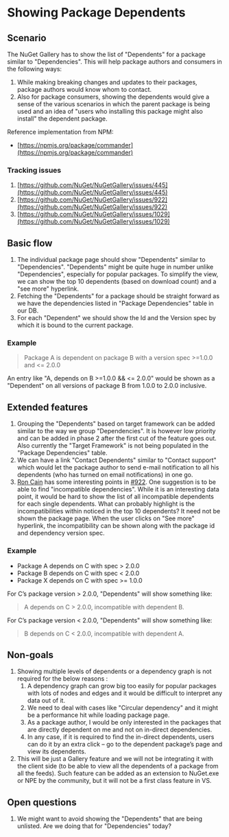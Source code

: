 # Showing Package Dependents

## Scenario

The NuGet Gallery has to show the list of "Dependents" for a package similar to "Dependencies". This will help package authors and consumers in the following ways:

1. While making breaking changes and updates to their packages, package authors would know whom to contact.
1. Also for package consumers, showing the dependents would give a sense of the various scenarios in which the parent package is being used and an idea of "users who installing this package might also install" the dependent package.

Reference implementation from NPM:

* [https://npmjs.org/package/commander](https://npmjs.org/package/commander)

### Tracking issues

1. [https://github.com/NuGet/NuGetGallery/issues/445](https://github.com/NuGet/NuGetGallery/issues/445)
1. [https://github.com/NuGet/NuGetGallery/issues/922](https://github.com/NuGet/NuGetGallery/issues/922)
1. [https://github.com/NuGet/NuGetGallery/issues/1029](https://github.com/NuGet/NuGetGallery/issues/1029)

## Basic flow

1. The individual package page should show "Dependents" similar to "Dependencies".
"Dependents" might be quite huge in number unlike "Dependencies", especially for popular packages. To simplify the view, we can show the top 10 dependents (based on download count) and a "see more" hyperlink.
1. Fetching the "Dependents" for a package should be straight forward as we have the dependencies listed in "Package Dependencies" table in our DB.
1. For each "Dependent" we should show the Id and the Version spec by which it is bound to the current package.

### Example

> Package A is dependent on package B with a version spec >=1.0.0 and <= 2.0.0

An entry like "A, depends on B >=1.0.0 && <= 2.0.0" would be shown as a "Dependent" on all versions of package B from 1.0.0 to 2.0.0 inclusive.

## Extended features

1. Grouping the "Dependents" based on target framework can be added similar to the way we group "Dependencies". It is however low priority and can be added in phase 2 after the first cut of the feature goes out. Also currently the "Target Framework" is not being populated in the "Package Dependencies" table.
1. We can have a link "Contact Dependents" similar to "Contact support" which would let the package author to send e-mail notification to all his dependents (who has turned on email notifications) in one go.
1. [Ron Cain](https://github.com/NuGet/NuGetGallery/issues/922) has some interesting points in [#922](https://github.com/NuGet/NuGetGallery/issues/922). One suggestion is to be able to find "incompatible dependencies".  While it is an interesting data point, it would be hard to show the list of all incompatible dependents for each single dependents. What can probably highlight is the incompatibilities within noticed in the top 10 dependents? It need not be shown the package page. When the user clicks on "See more" hyperlink, the incompatibility can be shown along with the package id and dependency version spec.

### Example

* Package A depends on C with spec > 2.0.0
* Package B depends on C with spec < 2.0.0
* Package X depends on C with spec >= 1.0.0

For C’s package version > 2.0.0, "Dependents" will show something like:

> A depends on C > 2.0.0, incompatible with dependent B.

For C’s package version < 2.0.0, "Dependents" will show something like:

> B depends on C < 2.0.0, incompatible with dependent A.

## Non-goals

1. Showing multiple levels of dependents or a dependency graph is not required for the below reasons :
    1. A dependency graph can grow big too easily for popular packages with lots of nodes and edges and it would be difficult to interpret any data out of it.
    1. We need to deal with cases like "Circular dependency" and it might be a performance hit while loading package page.
    1. As a package author, I would be only interested in the packages that are directly dependent on me and not on in-direct dependencies.
    1. In any case, if it is required to find the in-direct dependents, users can do it by an extra click – go to the dependent package’s page and view its dependents.
1. This will be just a Gallery feature and we will not be integrating it with the client side (to be able to view all the dependents of a package from all the feeds). Such feature can be added as an extension to NuGet.exe or NPE by the community, but it will not be a first class feature in VS.

## Open questions

1. We might want to avoid showing the "Dependents" that are being unlisted. Are we doing that for "Dependencies" today?
